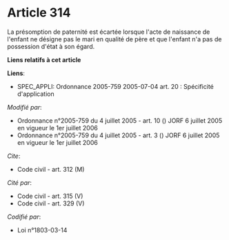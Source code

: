 # Article 314

La présomption de paternité est écartée lorsque l'acte de naissance de l'enfant ne désigne pas le mari en qualité de père et
que l'enfant n'a pas de possession d'état à son égard.

**Liens relatifs à cet article**

**Liens**:

  - SPEC_APPLI: Ordonnance 2005-759 2005-07-04 art. 20 : Spécificité d'application

_Modifié par_:

  - Ordonnance n°2005-759 du 4 juillet 2005 - art. 10 () JORF 6 juillet 2005 en vigueur le 1er juillet 2006
  - Ordonnance n°2005-759 du 4 juillet 2005 - art. 3 () JORF 6 juillet 2005 en vigueur le 1er juillet 2006

_Cite_:

  - Code civil - art. 312 (M)

_Cité par_:

  - Code civil - art. 315 (V)
  - Code civil - art. 329 (V)

_Codifié par_:

  - Loi n°1803-03-14
